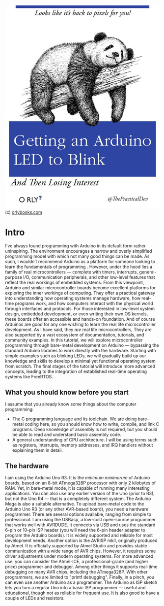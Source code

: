 ![](img/arduino-led-to-blink.jpg) (c) [orlybooks.com](https://orlybooks.com/)
# Intro

I've always found programming with Arduino in its default form rather uninspiring. The environment encourages a narrow and overly simplified programming model with which not many good things can be made. As such, I wouldn’t recommend Arduino as a platform for someone looking to learn the fundamentals of programming .
However, under the hood lies a family of real microcontrollers — complete with timers, interrupts, general-purpose I/O, communication peripherals, and other low-level features that reflect the real workings of embedded systems.
From this viewpoint, Arduino and similar microcontroller boards become excellent platforms for exploring the inner workings of computing. They offer a practical gateway into understanding how operating systems manage hardware, how real-time programs work, and how computers interact with the physical world through interfaces and protocols. For those interested in low-level system design, embedded development, or even writing their own OS kernels, these boards offer an accessible and hands-on foundation.
And of course Arduinos are good for any one wishing to learn the  real life microcontroller development. As I have said, they  _are_ real life microcontrollers, They  are also supported by a vast ecosystem of documentation, tutorials, and community examples.
In this tutorial, we will explore microcontroller programming through bare-metal development on Arduino — bypassing the standard Arduino libraries to work directly with the hardware. Starting with simple examples such as blinking LEDs, we will gradually build up our knowledge and skills to develop a minimal yet functional operating system from scratch.
The final stages of the tutorial will introduce more advanced concepts, leading to the integration of established real-time operating systems like FreeRTOS.

## What you should know before you start
I assume that you already know some things about the computer programming: 
 - The C programming language and its toolchain. We are doing bare-metal coding here, so you should know how to write, compile, and link C programs. Deep knowledge of assembly is not required, but you should be able to read and understand basic assembly code.
 - A general understanding of CPU architecture. I will be using terms such as registers, interrupts, memory addresses, and IRQ handlers without explaining them in detail.
## The hardware
I am using the Arduino Uno R3. It is the *minimum minimorum* of Arduino boards, based on an 8-bit ATmega328P processor with only 2 kilobytes of RAM. Yet, in bare-metal mode, it is capable of running many interesting applications.
You can also use any earlier version of the Uno (prior to R3), but not the Uno R4 — that is a completely different system. The Arduino Mega is also a suitable alternative.
To upload bare-metal code to the Arduino Uno R3 (or any other AVR-based board), you need a hardware programmer. There are several options available, ranging from simple to professional.
I am using the USBasp, a low-cost open-source programmer that works well with AVRDUDE. It connects via USB and uses the standard 6-pin or 10-pin ISP header (you will need the 6-pin header adapter to program the Arduino boards). It is widely supported and reliable for most development needs.
Another option is the AVRISP mkII, originally produced by Atmel. It is officially supported by Atmel Studio and provides stable communication with a wide range of AVR chips. However, it requires some driver adjustments under modern operating systems.
For more advanced use, you can consider the Atmel-ICE, a professional-grade (and higher price) programmer and debugger. Among other things it supports real-time debugging on many AVR chips, including the ATmega328P. With other programmers, we are limited to "printf debugging".
Finally, in a pinch, you can even use another Arduino as a programmer. The Arduino as ISP sketch lets you turn a regular Uno into a basic ISP programmer — useful and educational, though not as reliable for frequent use.
It is also good to have a couple of LEDs and resistors.
